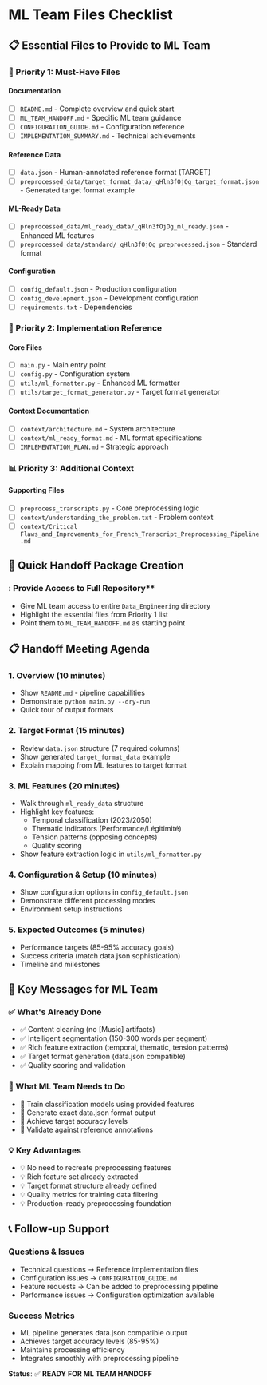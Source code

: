 # ML Team Files Checklist

## 📋 **Essential Files to Provide to ML Team**

### **🎯 Priority 1: Must-Have Files**

#### Documentation
- [ ] `README.md` - Complete overview and quick start
- [ ] `ML_TEAM_HANDOFF.md` - Specific ML team guidance
- [ ] `CONFIGURATION_GUIDE.md` - Configuration reference
- [ ] `IMPLEMENTATION_SUMMARY.md` - Technical achievements

#### Reference Data
- [ ] `data.json` - Human-annotated reference format (TARGET)
- [ ] `preprocessed_data/target_format_data/_qHln3fOjOg_target_format.json` - Generated target format example

#### ML-Ready Data
- [ ] `preprocessed_data/ml_ready_data/_qHln3fOjOg_ml_ready.json` - Enhanced ML features
- [ ] `preprocessed_data/standard/_qHln3fOjOg_preprocessed.json` - Standard format

#### Configuration
- [ ] `config_default.json` - Production configuration
- [ ] `config_development.json` - Development configuration
- [ ] `requirements.txt` - Dependencies

### **🔧 Priority 2: Implementation Reference**

#### Core Files
- [ ] `main.py` - Main entry point
- [ ] `config.py` - Configuration system
- [ ] `utils/ml_formatter.py` - Enhanced ML formatter
- [ ] `utils/target_format_generator.py` - Target format generator

#### Context Documentation
- [ ] `context/architecture.md` - System architecture
- [ ] `context/ml_ready_format.md` - ML format specifications
- [ ] `IMPLEMENTATION_PLAN.md` - Strategic approach

### **📊 Priority 3: Additional Context**

#### Supporting Files
- [ ] `preprocess_transcripts.py` - Core preprocessing logic
- [ ] `context/understanding_the_problem.txt` - Problem context
- [ ] `context/Critical Flaws_and_Improvements_for_French_Transcript_Preprocessing_Pipeline.md`

## 🎯 **Quick Handoff Package Creation**


### : Provide Access to Full Repository**
- Give ML team access to entire `Data_Engineering` directory
- Highlight the essential files from Priority 1 list
- Point them to `ML_TEAM_HANDOFF.md` as starting point

## 📋 **Handoff Meeting Agenda**

### **1. Overview (10 minutes)**
- Show `README.md` - pipeline capabilities
- Demonstrate `python main.py --dry-run`
- Quick tour of output formats

### **2. Target Format (15 minutes)**
- Review `data.json` structure (7 required columns)
- Show generated `target_format_data` example
- Explain mapping from ML features to target format

### **3. ML Features (20 minutes)**
- Walk through `ml_ready_data` structure
- Highlight key features:
  - Temporal classification (2023/2050)
  - Thematic indicators (Performance/Légitimité)
  - Tension patterns (opposing concepts)
  - Quality scoring
- Show feature extraction logic in `utils/ml_formatter.py`

### **4. Configuration & Setup (10 minutes)**
- Show configuration options in `config_default.json`
- Demonstrate different processing modes
- Environment setup instructions

### **5. Expected Outcomes (5 minutes)**
- Performance targets (85-95% accuracy goals)
- Success criteria (match data.json sophistication)
- Timeline and milestones

## 🎯 **Key Messages for ML Team**

### **✅ What's Already Done**
- ✅ Content cleaning (no [Music] artifacts)
- ✅ Intelligent segmentation (150-300 words per segment)
- ✅ Rich feature extraction (temporal, thematic, tension patterns)
- ✅ Target format generation (data.json compatible)
- ✅ Quality scoring and validation

### **🎯 What ML Team Needs to Do**
- 🎯 Train classification models using provided features
- 🎯 Generate exact data.json format output
- 🎯 Achieve target accuracy levels
- 🎯 Validate against reference annotations

### **💡 Key Advantages**
- 💡 No need to recreate preprocessing features
- 💡 Rich feature set already extracted
- 💡 Target format structure already defined
- 💡 Quality metrics for training data filtering
- 💡 Production-ready preprocessing foundation

## 📞 **Follow-up Support**

### **Questions & Issues**
- Technical questions → Reference implementation files
- Configuration issues → `CONFIGURATION_GUIDE.md`
- Feature requests → Can be added to preprocessing pipeline
- Performance issues → Configuration optimization available

### **Success Metrics**
- ML pipeline generates data.json compatible output
- Achieves target accuracy levels (85-95%)
- Maintains processing efficiency
- Integrates smoothly with preprocessing pipeline

**Status**: ✅ **READY FOR ML TEAM HANDOFF**
